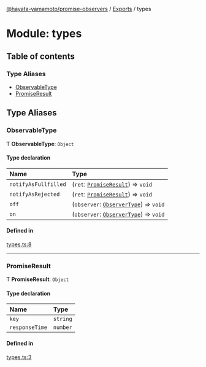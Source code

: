 [@hayata-yamamoto/promise-observers](../README.md) / [Exports](../modules.md) / types

# Module: types

## Table of contents

### Type Aliases

- [ObservableType](types.md#observabletype)
- [PromiseResult](types.md#promiseresult)

## Type Aliases

### ObservableType

Ƭ **ObservableType**: `Object`

#### Type declaration

| Name | Type |
| :------ | :------ |
| `notifyAsFullfilled` | (`ret`: [`PromiseResult`](types.md#promiseresult)) => `void` |
| `notifyAsRejected` | (`ret`: [`PromiseResult`](types.md#promiseresult)) => `void` |
| `off` | (`observer`: [`ObserverType`](observers_types.md#observertype)) => `void` |
| `on` | (`observer`: [`ObserverType`](observers_types.md#observertype)) => `void` |

#### Defined in

[types.ts:8](https://github.com/hayata-yamamoto/promise-observers/blob/d1c3c95/src/types.ts#L8)

___

### PromiseResult

Ƭ **PromiseResult**: `Object`

#### Type declaration

| Name | Type |
| :------ | :------ |
| `key` | `string` |
| `responseTime` | `number` |

#### Defined in

[types.ts:3](https://github.com/hayata-yamamoto/promise-observers/blob/d1c3c95/src/types.ts#L3)
